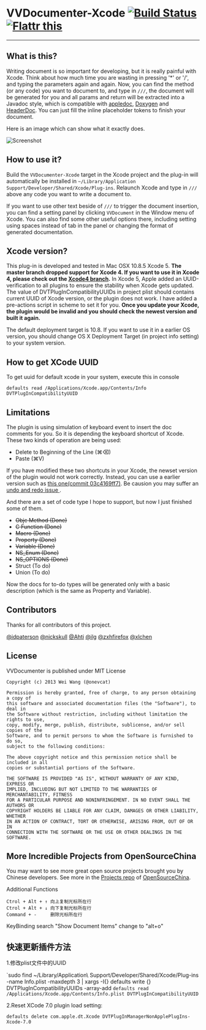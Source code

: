 # VVDocumenter-Xcode [![Build Status](https://api.travis-ci.org/onevcat/VVDocumenter-Xcode.png)](https://travis-ci.org/onevcat/VVDocumenter-Xcode) <a href="https://flattr.com/submit/auto?user_id=onevcat&url=https%3A%2F%2Fgithub.com%2Fonevcat%2FVVDocumenter-Xcode" target="_blank"><img src="http://api.flattr.com/button/flattr-badge-large.png" alt="Flattr this" title="Flattr this" border="0"></a>
---

## What is this?

Writing document is so important for developing, but it is really painful with Xcode. Think about how much time you are wasting in pressing '*' or '/', and typing the parameters again and again. Now, you can find the method (or any code) you want to document to, and type in `///`, the document will be generated for you and all params and return will be extracted into a Javadoc style, which is compatible with [appledoc](https://github.com/tomaz/appledoc), [Doxygen](http://www.stack.nl/~dimitri/doxygen/) and [HeaderDoc](https://developer.apple.com/library/mac/documentation/DeveloperTools/Conceptual/HeaderDoc/intro/intro.html). You can just fill the inline placeholder tokens to finish your document.

Here is an image which can show what it exactly does.

![Screenshot](https://raw.github.com/onevcat/VVDocumenter-Xcode/master/ScreenShot.gif)

## How to use it?

Build the `VVDocumenter-Xcode` target in the Xcode project and the plug-in will automatically be installed in `~/Library/Application Support/Developer/Shared/Xcode/Plug-ins`. Relaunch Xcode and type in `///` above any code you want to write a document to.

If you want to use other text beside of `///` to trigger the document insertion, you can find a setting panel by clicking `VVDocument` in the Window menu of Xcode. You can also find some other useful options there, including setting using spaces instead of tab in the panel or changing the format of generated documentation.

## Xcode version?

This plug-in is developed and tested in Mac OSX 10.8.5 Xcode 5. **The master branch dropped support for Xcode 4. If you want to use it in Xcode 4, please check out the [Xcode4 branch](https://github.com/onevcat/VVDocumenter-Xcode/tree/Xcode4).** In Xcode 5, Apple added an UUID-verification to all plugins to ensure the stability when Xcode gets updated. The value of DVTPlugInCompatibilityUUIDs in project plist should contains current UUID of Xcode version, or the plugin does not work. I have added a pre-actions script in scheme to set it for you. **Once you update your Xcode, the plugin would be invalid and you should check the newest version and built it again.**

The default deployment target is 10.8. If you want to use it in a earlier OS version, you should change OS X Deployment Target (in project info setting) to your system version.

## How to get XCode UUID
To get uuid for default xcode in your system, execute this in console

`defaults read /Applications/Xcode.app/Contents/Info DVTPlugInCompatibilityUUID`
## 

## Limitations

The plugin is using simulation of keyboard event to insert the doc comments for you. So it is depending the keyboard shortcut of Xcode. These two kinds of operation are being used:

* Delete to Beginning of the Line (⌘⌫)
* Paste (⌘V)

If you have modified these two shortcuts in your Xcode, the newset version of the plugin would not work correctly. Instead, you can use a earlier version such as [this one(commit 03c4169ff7)](https://github.com/onevcat/VVDocumenter-Xcode/tree/03c4169ff79b618b9fd3db93dd96652a522ad3e0). Be causion you may suffer an [undo and redo issue ](https://github.com/onevcat/VVDocumenter-Xcode/issues/3).

And there are a set of code type I hope to support, but now I just finished some of them.

* ~~Objc Method (Done)~~
* ~~C Function (Done)~~
* ~~Macro (Done)~~
* ~~Property (Done)~~
* ~~Variable (Done)~~
* ~~NS_Enum (Done)~~
* ~~NS_OPTIONS (Done)~~
* Struct (To do)
* Union (To do)

Now the docs for to-do types will be generated only with a basic description (which is the same as Property and Variable).

## Contributors

Thanks for all contributors of this project.

[@idpaterson](https://github.com/idpaterson) [@nickskull](https://github.com/nickskull) [@Ahti](https://github.com/Ahti) [@ilg](https://github.com/ilg) [@zxhfirefox](https://github.com/zxhfirefox) [@xlchen](https://github.com/xlchen)

## License

VVDocumenter is published under MIT License

    Copyright (c) 2013 Wei Wang (@onevcat)
    
    Permission is hereby granted, free of charge, to any person obtaining a copy of
    this software and associated documentation files (the "Software"), to deal in
    the Software without restriction, including without limitation the rights to use,
    copy, modify, merge, publish, distribute, sublicense, and/or sell copies of the
    Software, and to permit persons to whom the Software is furnished to do so,
    subject to the following conditions:
    
    The above copyright notice and this permission notice shall be included in all
    copies or substantial portions of the Software.
    
    THE SOFTWARE IS PROVIDED "AS IS", WITHOUT WARRANTY OF ANY KIND, EXPRESS OR
    IMPLIED, INCLUDING BUT NOT LIMITED TO THE WARRANTIES OF MERCHANTABILITY, FITNESS
    FOR A PARTICULAR PURPOSE AND NONINFRINGEMENT. IN NO EVENT SHALL THE AUTHORS OR
    COPYRIGHT HOLDERS BE LIABLE FOR ANY CLAIM, DAMAGES OR OTHER LIABILITY, WHETHER
    IN AN ACTION OF CONTRACT, TORT OR OTHERWISE, ARISING FROM, OUT OF OR IN
    CONNECTION WITH THE SOFTWARE OR THE USE OR OTHER DEALINGS IN THE SOFTWARE.
    
## More Incredible Projects from OpenSourceChina

You may want to see more great open source projects brought you by Chinese developers. See more in the [Projects repo](https://github.com/OpenSourceChina/Projects) of [OpenSourceChina](https://github.com/OpenSourceChina).


Additional Functions

    Ctrol + Alt + ↑ 向上复制光标所在行
    Ctrol + Alt + ↓ 向下复制光标所在行
    Command + -     删除光标所在行
    
KeyBinding
    search "Show Document Items" change to "alt+o"

## 快速更新插件方法

1.修改plist文件中的UUID

`sudo find ~/Library/Application\ Support/Developer/Shared/Xcode/Plug-ins -name Info.plist -maxdepth 3 | xargs -I{} defaults write {} DVTPlugInCompatibilityUUIDs -array-add ``defaults read /Applications/Xcode.app/Contents/Info.plist DVTPlugInCompatibilityUUID``

2.Reset XCode 7.0 plugin load setting:

`defaults delete com.apple.dt.Xcode DVTPlugInManagerNonApplePlugIns-Xcode-7.0`
